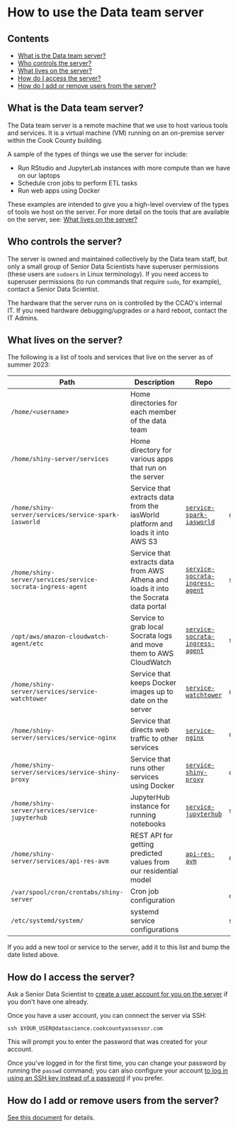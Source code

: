 # How to use the Data team server

## Contents

* [What is the Data team server?](#what-is-the-data-team-server)
* [Who controls the server?](#who-controls-the-server)
* [What lives on the server?](#what-lives-on-the-server)
* [How do I access the server?](#how-do-i-access-the-server)
* [How do I add or remove users from the server?](#how-do-i-add-or-remove-users-from-the-server)

## What is the Data team server?

The Data team server is a remote machine that we use to host various tools and services. It is a virtual machine (VM) running on an on-premise server within the Cook County building.

A sample of the types of things we use the server for include:

* Run RStudio and JupyterLab instances with more compute than we have on our laptops
* Schedule cron jobs to perform ETL tasks
* Run web apps using Docker

These examples are intended to give you a high-level overview of the types of tools we host on the server. For more detail on the tools that are available on the server, see: [What lives on the server?](#what-lives-on-the-server)

## Who controls the server?

The server is owned and maintained collectively by the Data team staff, but only a small group of Senior Data Scientists have superuser permissions (these users are `sudoers` in Linux terminology). If you need access to superuser permissions (to run commands that require `sudo`, for example), contact a Senior Data Scientist.

The hardware that the server runs on is controlled by the CCAO's internal IT. If you need hardware debugging/upgrades or a hard reboot, contact the IT Admins.

## What lives on the server?

The following is a list of tools and services that live on the server as of summer 2023:

| Path | Description | Repo | Run By |
| ---- | ----------- | ---- | ------ |
| `/home/<username>` | Home directories for each member of the data team | | |
| `/home/shiny-server/services` | Home directory for various apps that run on the server | | |
| `/home/shiny-server/services/service-spark-iasworld` | Service that extracts data from the iasWorld platform and loads it into AWS S3 | [`service-spark-iasworld`](https://github.com/ccao-data/service-spark-iasworld) | cron |
| `/home/shiny-server/services/service-socrata-ingress-agent` | Service that extracts data from AWS Athena and loads it into the Socrata data portal | [`service-socrata-ingress-agent`](https://github.com/ccao-data/service-socrata-ingress-agent) | systemd |
| `/opt/aws/amazon-cloudwatch-agent/etc` | Service to grab local Socrata logs and move them to AWS CloudWatch | [`service-socrata-ingress-agent`](https://github.com/ccao-data/service-socrata-ingress-agent) | systemd |
| `/home/shiny-server/services/service-watchtower` | Service that keeps Docker images up to date on the server | [`service-watchtower`](https://github.com/ccao-data/service-watchtower) | docker |
| `/home/shiny-server/services/service-nginx` | Service that directs web traffic to other services | [`service-nginx`](https://github.com/ccao-data/service-nginx) | docker |
| `/home/shiny-server/services/service-shiny-proxy` | Service that runs other services using Docker | [`service-shiny-proxy`](https://github.com/ccao-data/service-shiny-proxy) | docker |
| `/home/shiny-server/services/service-jupyterhub` | JupyterHub instance for running notebooks | [`service-jupyterhub`](https://github.com/ccao-data/service-jupyterhub) | systemd |
| `/home/shiny-server/services/api-res-avm` | REST API for getting predicted values from our residential model | [`api-res-avm`](https://github.com/ccao-data/api-res-avm) | docker |
| `/var/spool/cron/crontabs/shiny-server` | Cron job configuration | | cron |
| `/etc/systemd/system/` | systemd service configurations | | systemd |

If you add a new tool or service to the server, add it to this list and bump the date listed above.

## How do I access the server?

Ask a Senior Data Scientist to [create a user account for you on the server](https://github.com/ccao-data/wiki/blob/master/How-To/Administer-Users-on-CCAO-Services.md#data-server) if you don't have one already.

Once you have a user account, you can connect the server via SSH:

```
ssh $YOUR_USER@datascience.cookcountyassessor.com
```

This will prompt you to enter the password that was created for your account.

Once you've logged in for the first time, you can change your password by running the `passwd` command; you can also configure your account [to log in using an SSH key instead of a password](https://www.digitalocean.com/community/tutorials/how-to-set-up-ssh-keys-on-ubuntu-20-04) if you prefer.

## How do I add or remove users from the server?

[See this document](https://github.com/ccao-data/wiki/blob/master/How-To/Administer-Users-on-CCAO-Services.md#data-server) for details.
